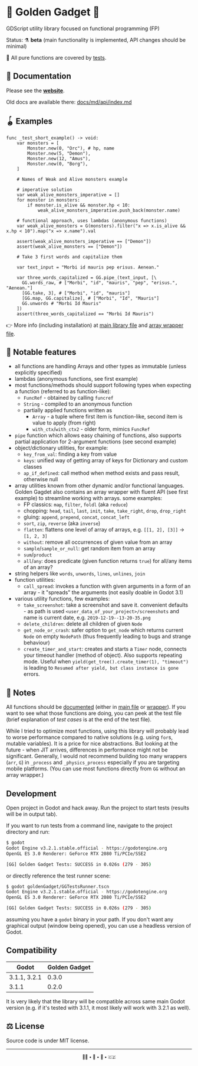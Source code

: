 🧰 Golden Gadget 🌟
===================

GDScript utility library focused on functional programming (FP)

Status: ⚗️ **beta** (main functionality is implemented, API changes should be minimal)

🤖️️ All pure functions are covered by [tests](goldenGadget/GGTests.gd).

📑 Documentation
---------------
Please see the **[website](https://monnef.gitlab.io/golden-gadget)**.

Old docs are available there: [docs/md/api/index.md](docs/md/api/index.md)

🪀 Examples
-----------

```gdscript
func _test_short_example() -> void:
	var monsters = [
		Monster.new(0, "Orc"), # hp, name
		Monster.new(5, "Demon"),
		Monster.new(12, "Amus"),
		Monster.new(0, "Borg"),
	]

	# Names of Weak and Alive monsters example

	# imperative solution
	var weak_alive_monsters_imperative = []
	for monster in monsters:
		if monster.is_alive && monster.hp < 10:
			weak_alive_monsters_imperative.push_back(monster.name)

	# functional approach, uses lambdas (anonymous functions)
	var weak_alive_monsters = G(monsters).filter("x => x.is_alive && x.hp < 10").map("x => x.name").val

	assert(weak_alive_monsters_imperative == ["Demon"])
	assert(weak_alive_monsters == ["Demon"])
```

```gdscript
	# Take 3 first words and capitalize them

	var text_input = "Morbi id mauris pep erisus. Aenean."

	var three_words_capitalized = GG.pipe_(text_input, [\
	  GG.words_raw, # ["Morbi", "id", "mauris", "pep", "erisus.", "Aenean."]
	  [GG.take, 3], # ["Morbi", "id", "mauris"]
	  [GG.map, GG.capitalize], # ["Morbi", "Id", "Mauris"]
	  GG.unwords # "Morbi Id Mauris"
	])
	assert(three_words_capitalized == "Morbi Id Mauris")
```

👉 More info (including installation) at [main library file](goldenGadget/GoldenGadget.gd) and [array wrapper file](goldenGadget/GGArray.gd).

🎁 Notable features
-------------------
* all functions are handling Arrays and other types as immutable (unless explicitly specified)
* lambdas (anonymous functions, see first example)
* most functions/methods should support following types when expecting a function (referred to as function-like):
  * `FuncRef` - obtained by calling `funcref`
  * `String` - compiled to an anonymous function
  * partially applied functions written as
    * `Array` - a tuple where first item is function-like, second item is value to apply (from right)
    * `with_ctx`/`with_ctx2` - older form, mimics `FuncRef`
* `pipe` function which allows easy chaining of functions, also supports partial application for 2-argument functions (see second example)
* object/dictionary utilities, for example:
   * `key_from_val`: finding a key from value
   * `keys`: unified way of getting array of keys for Dictionary and custom classes
   * `ap_if_defined`: call method when method exists and pass result, otherwise null
* array utilities known from other dynamic and/or functional languages. Golden Gagdet also contains an array wrapper with fluent API (see first example) to streamline working with arrays. some examples:
  * FP classics: `map`, `filter`, `foldl` (aka `reduce`)
  * chopping: `head`, `tail`, `last`, `init`, `take`, `take_right`, `drop`, `drop_right`
  * gluing: `append`, `prepend`, `concat`, `concat_left`
  * `sort`, `zip`, `reverse` (aka `inverse`)
  * `flatten`: flattens one level of array of arrays, e.g. `[[1, 2], [3]]` -> `[1, 2, 3]`
  * `without`: remove all occurrences of given value from an array
  * `sample`/`sample_or_null`: get random item from an array
  * `sum`/`product`
  * `all`/`any`: does predicate (given function returns `true`) for all/any items of an array?
* string helpers like `words`, `unwords`, `lines`, `unlines`, `join`
* function utilities:
  * `call_spread`: invokes a function with given arguments in a form of an array - it "spreads" the arguments (not easily doable in Godot 3.1)
* various utility functions, few examples:
  * `take_screenshot`: take a screenshot and save it. convenient defaults - as path is used `<user_data_of_your_project>/screenshots` and name is current date, e.g. `2019-12-19--13-20-35.png`
  * `delete_children`: delete all children of given `Node`
  * `get_node_or_crash`: safer option to `get_node` which returns current `Node` on empty `NodePath` (thus frequently leading to bugs and strange behaviour)
  * `create_timer_and_start`: creates and starts a `Timer` node, connects your timeout handler (method of object). Also supports repeating mode. Useful when `yield(get_tree().create_timer(1), "timeout")` is leading to `Resumed after yield, but class instance is gone` errors.

📜 Notes
--------
All functions should be [documented](docs/index.md) (either in [main file](goldenGadget/GoldenGadget.gd) or [wrapper](goldenGadget/GGArray.gd)). If you want to see what those functions are doing, you can peek at the test file (brief explanation of *test cases* is at the end of the test file).

While I tried to optimize most functions, using this library will probably lead to worse performance compared to native solutions (e.g. using `for`s, mutable variables). It is a price for nice abstractions. But looking at the future - when JIT arrives, differences in performance might not be significant. Generally, I would not recommend building too many wrappers (`arr`, `G`) in `_process` and `_physics_process` especially if you are targeting mobile platforms. (You can use most functions directly from `GG` without an array wrapper.)

 Development
-------------
Open project in Godot and hack away. Run the project to start tests (results will be in output tab).

If you want to run tests from a command line, navigate to the project directory and run:
```sh
$ godot
Godot Engine v3.2.1.stable.official - https://godotengine.org
OpenGL ES 3.0 Renderer: GeForce RTX 2080 Ti/PCIe/SSE2

[GG] Golden Gadget Tests: SUCCESS in 0.026s (279 - 305)
```
or directly reference the test runner scene:
```sh
$ godot goldenGadget/GGTestsRunner.tscn
Godot Engine v3.2.1.stable.official - https://godotengine.org
OpenGL ES 3.0 Renderer: GeForce RTX 2080 Ti/PCIe/SSE2

[GG] Golden Gadget Tests: SUCCESS in 0.026s (279 - 305)
```
assuming you have a `godot` binary in your path. If you don't want any graphical output (window being opened), you can use a headless version of Godot.

 Compatibility
---------------

| Godot        | Golden Gadget |
| ------------ | ------------- |
| 3.1.1, 3.2.1 | 0.3.0         |
| 3.1.1        | 0.2.0         |

It is very likely that the library will be compatible across same main Godot version (e.g. if it's tested with 3.1.1, it most likely will work with 3.2.1 as well).

⚖️ License
---------
Source code is under MIT license.

- - -

<div align="center">
	<sub>
		👨🏻 • 🐧 • 🍍 • 🇨🇿
	</sub>
</div>
